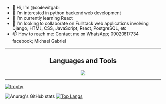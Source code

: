 - 👋 Hi, I’m @codewitgabi
- 👀 I’m interested in python backend web development
- 🌱 I’m currently learning React
- 💞️ I’m looking to collaborate on Fullstack web applications involving Django, HTML, CSS, JavaScript, React, PostgreSQL, etc
- 📫 How to reach me: Contact me on WhatsApp; 09020617734\
facebook; Michael Gabriel

<!---
codewitgabi/codewitgabi is a ✨ special ✨ repository because its `README.md` (this file) appears on your GitHub profile.
You can click the Preview link to take a look at your changes.
--->

---

<h2 align="center">Languages and Tools</h2>
<p align="center"> 
  <img src="https://skillicons.dev/icons?i=react,js,python,django,nodejs,express,postgres,shell,html,css,git,github,vscode,bootstrap&perline=8">
</p>

---

[![trophy](https://github-profile-trophy.vercel.app/?username=codewitgabi&row=2&column=3&theme=onedark&rank=-C,-B)](https://github.com/codewitgabi/github-profile-trophy)


![Anurag's GitHub stats](https://github-readme-stats.vercel.app/api?username=codewitgabi&show_icons=true&theme=radical)
[![Top Langs](https://github-readme-stats.vercel.app/api/top-langs/?username=codewitgabi)](https://github.com/codewitgabi/github-readme-stats)
